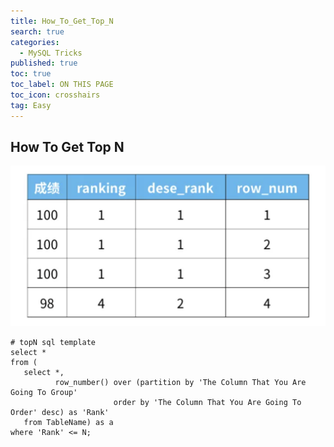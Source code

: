```yaml
---
title: How_To_Get_Top_N
search: true
categories:
  - MySQL Tricks
published: true
toc: true
toc_label: ON THIS PAGE
toc_icon: crosshairs
tag: Easy
---
```


## How To Get Top N

![image](/assets/images/Rank_Dense_Rank.png)

```
# topN sql template
select *
from (
   select *, 
          row_number() over (partition by 'The Column That You Are Going To Group'
                       order by 'The Column That You Are Going To Order' desc) as 'Rank'
   from TableName) as a
where 'Rank' <= N;
```
